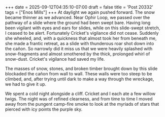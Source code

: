 +++
date = 2025-09-12T04:35:10-07:00
draft = false
title = 'Post 20332'
tags = ["Enos Mills"]
+++
At daylight we again pushed forward. The snow became thinner as we advanced. Near Ophir Loop, we passed over the pathway of a slide where the ground had been swept bare. Having long been vigilant with eyes and ears for slides, while on this slide-swept stretch, I ceased to be alert. Fortunately Cricket's vigilance did not cease. Suddenly she wheeled, and, with a quickness that almost took her from beneath me, she made a frantic retreat, as a slide with thunderous roar shot down into the cañon. So narrowly did it miss us that we were heavily splashed with snow-fragments and almost smothered by the thick, prolonged whirl of snow-dust. Cricket's vigilance had saved my life.

The masses of snow, stones, and broken timber brought down by this slide blockaded the cañon from wall to wall. These walls were too steep to be climbed, and, after trying until dark to make a way through the wreckage, we had to give it up.

We spent a cold night alongside a cliff. Cricket and I each ate a few willow twigs. The night was of refined clearness, and from time to time I moved away from the pungent camp-fire smoke to look at the myriads of stars that pierced with icy points the purple sky.
